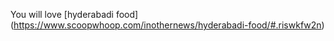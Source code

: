 You will love [hyderabadi food] (https://www.scoopwhoop.com/inothernews/hyderabadi-food/#.riswkfw2n)
